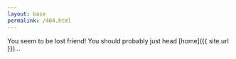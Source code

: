 ```yaml
---
layout: base
permalink: /404.html
---
```


You seem to be lost friend! You should probably just head [home]({{ site.url }})...
